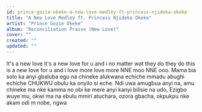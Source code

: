 ```yaml
---
id: prince-gozie-okeke-a-new-love-medley-ft-princess-njideka-okeke
title: "A New Love Medley ft. Princess Njideka Okeke"
artist: "Prince Gozie Okeke"
album: "Reconciliation Praise (New Love)"
cover: ""
created: ""
updated: ""
---
```


It's a new love it's a new love for u and i no matter wat they do they do this is a new love for u and i love more love more NNE moo NNE ooo. Mama bia solo ka anyi gbaluba egu na chineke alukwana echiche mmadu abughi echiche CHUKWU obulu ka onyilo si eche. Ndi uwa amugbua anyi na, amu chineke ma nke kamma no obi ke mere anyi kanyi bilisie na udo, Ezigbo wuye mu, okwi ma na ebulu mmiri atuchara, ozora gbacha, okpukpu nke akam odi m nobe, ngwa